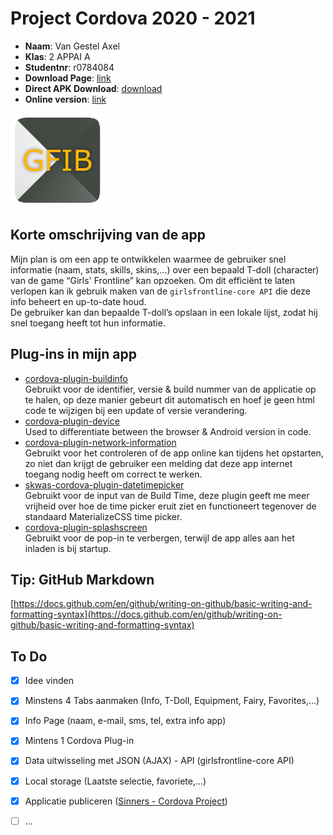 # Project Cordova 2020 - 2021

- **Naam**: Van Gestel Axel
- **Klas**: 2 APPAI A
- **Studentnr**: r0784084
- **Download Page**: [link](https://vangestelaxel.sinners.be/2APPAI1/cordova/cordova_project/#download)  
- **Direct APK Download**: [download](https://vangestelaxel.sinners.be/2APPAI1/cordova/cordova_project/resources/app-debug.apk)  
- **Online version**: [link](https://vangestelaxel.sinners.be/2APPAI1/cordova/cordova_project/online/)  

<img src="resources/icon.png" width="150" height="150">

## Korte omschrijving van de app

Mijn plan is om een app te ontwikkelen waarmee de gebruiker snel informatie (naam, stats, skills, skins,...) over een bepaald T-doll (character) van de game “Girls' Frontline” kan opzoeken. Om dit efficiënt te laten verlopen kan ik gebruik maken van de `girlsfrontline-core API` die deze info beheert en up-to-date houd. <br />
De gebruiker kan dan bepaalde T-doll’s opslaan in een lokale lijst, zodat hij snel toegang heeft tot hun informatie.


## Plug-ins in mijn app

- [cordova-plugin-buildinfo](https://www.npmjs.com/package/cordova-plugin-buildinfo)  
Gebruikt voor de identifier, versie & build nummer van de applicatie op te halen, op deze manier gebeurt dit automatisch en hoef je geen html code te wijzigen bij een update of versie verandering.
- [cordova-plugin-device](https://www.npmjs.com/package/cordova-plugin-device)  
Used to differentiate between the browser & Android version in code.
- [cordova-plugin-network-information](https://www.npmjs.com/package/@osvlabs/cordova-plugin-network-information)  
Gebruikt voor het controleren of de app online kan tijdens het opstarten, zo niet dan krijgt de gebruiker een melding dat deze app internet toegang nodig heeft om correct te werken.
- [skwas-cordova-plugin-datetimepicker](https://www.npmjs.com/package/skwas-cordova-plugin-datetimepicker)  
Gebruikt voor de input van de Build Time, deze plugin geeft me meer vrijheid over hoe de time picker eruit ziet en functioneert tegenover de standaard MaterializeCSS time picker.
- [cordova-plugin-splashscreen](https://www.npmjs.com/package/cordova-plugin-splashscreen)  
Gebruikt voor de pop-in te verbergen, terwijl de app alles aan het inladen is bij startup.


## Tip: GitHub Markdown
[https://docs.github.com/en/github/writing-on-github/basic-writing-and-formatting-syntax](https://docs.github.com/en/github/writing-on-github/basic-writing-and-formatting-syntax)

## To Do
- [x] Idee vinden
- [x] Minstens 4 Tabs aanmaken (Info, T-Doll, Equipment, Fairy, Favorites,...)
- [x] Info Page (naam, e-mail, sms, tel, extra info app)
- [x] Mintens 1 Cordova Plug-in
- [x] Data uitwisseling met JSON (AJAX) - API (girlsfrontline-core API)
- [x] Local storage (Laatste selectie, favoriete,...)
- [x] Applicatie publiceren ([Sinners - Cordova Project](https://vangestelaxel.sinners.be/2APPAI1/cordova/cordova_project/))
- [ ] ...


